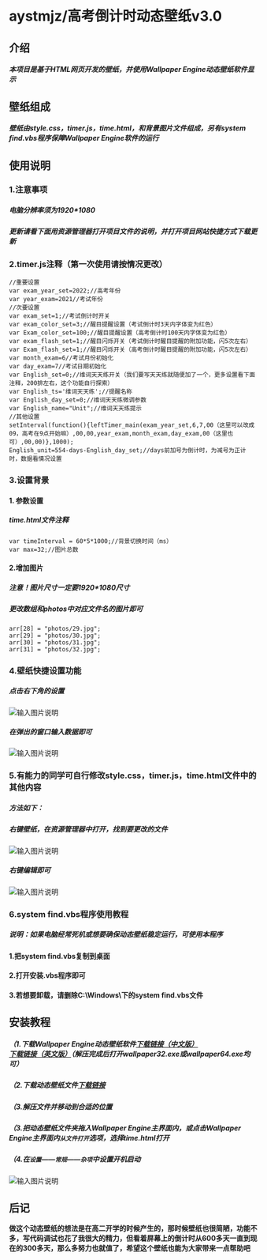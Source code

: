 # aystmjz/高考倒计时动态壁纸v3.0

## 介绍
##### 本项目是基于HTML网页开发的壁纸，并使用Wallpaper Engine动态壁纸软件显示

## 壁纸组成
##### 壁纸由style.css，timer.js，time.html，和背景图片文件组成，另有system find.vbs程序保障Wallpaper Engine软件的运行

## 使用说明
### 1.注意事项

##### 电脑分辨率须为1920*1080
##### 更新请看下面用资源管理器打开项目文件的说明，并打开项目网站快捷方式下载更新

### 2.timer.js注释（第一次使用请按情况更改）

```
//重要设置
var exam_year_set=2022;//高考年份
var year_exam=2021//考试年份
//次要设置
var exam_set=1;//考试倒计时开关
var exam_color_set=3;//醒目提醒设置（考试倒计时3天内字体变为红色）
var Exam_color_set=100;//醒目提醒设置（高考倒计时100天内字体变为红色）
var exam_flash_set=1;//醒目闪烁开关（考试倒计时醒目提醒的附加功能，闪5次左右）
var Exam_flash_set=1;//醒目闪烁开关（高考倒计时醒目提醒的附加功能，闪5次左右）
var month_exam=6//考试月份初始化
var day_exam=7//考试日期初始化
var English_set=0;//维词天天练开关（我们要写天天练就随便加了一个，更多设置看下面注释，200排左右，这个功能自行探索）
var English_ts='维词天天练';//提醒名称
var English_day_set=0;//维词天天练微调参数
var English_name="Unit";//维词天天练提示
//其他设置
setInterval(function(){leftTimer_main(exam_year_set,6,7,00（这里可以改成09，高考在9点开始嘛）,00,00,year_exam,month_exam,day_exam,00（这里也可）,00,00)},1000);
English_unit=554-days-English_day_set;//days前加号为倒计时，为减号为正计时，数据看情况设置
```
### 3.设置背景

#### 1. 参数设置
##### time.html文件注释
```
var timeInterval = 60*5*1000;//背景切换时间（ms）
var max=32;//图片总数
```
#### 2.增加图片
##### 注意！图片尺寸一定要1920*1080尺寸
##### 更改数组和photos中对应文件名的图片即可
```
arr[28] = "photos/29.jpg";
arr[29] = "photos/30.jpg";
arr[30] = "photos/31.jpg";
arr[31] = "photos/32.jpg";
```

### 4.壁纸快捷设置功能
##### 点击右下角的设置
![输入图片说明](https://images.gitee.com/uploads/images/2021/0609/104707_bcce17c7_9232153.jpeg "Snipaste_2021-06-09_10-46-44.jpg")

##### 在弹出的窗口输入数据即可
![输入图片说明](https://images.gitee.com/uploads/images/2021/0609/104925_6930dcce_9232153.jpeg "Snipaste_2021-06-09_10-47-40.jpg")

### 5.有能力的同学可自行修改style.css，timer.js，time.html文件中的其他内容

##### 方法如下：

##### 右键壁纸，在资源管理器中打开，找到要更改的文件
![输入图片说明](https://images.gitee.com/uploads/images/2021/0609/105432_37fc77ef_9232153.jpeg "Snipaste_2021-06-09_10-53-19.jpg")

##### 右键编辑即可
![输入图片说明](https://images.gitee.com/uploads/images/2021/0609/105700_76a44cd3_9232153.jpeg "Snipaste_2021-06-09_10-56-42.jpg")

### 6.system find.vbs程序使用教程
##### 说明：如果电脑经常死机或想要确保动态壁纸稳定运行，可使用本程序

#### 1.把system find.vbs复制到桌面

#### 2.打开安装.vbs程序即可

#### 3.若想要卸载，请删除C:\Windows\下的system find.vbs文件

## 安装教程

##### （1.下载Wallpaper Engine动态壁纸软件[下载链接（中文版）](http:/gets.ddooo.com/dl.asp?sid=184727&rm=0&downurl=http://zj.ddooo.com/wallpaper_184727.rar)[下载链接（英文版）](http://soft.tfrkvmk.cn:6686/wallpaperengine_66868.zip)（解压完成后打开wallpaper32.exe或wallpaper64.exe均可）

##### （2.下载动态壁纸文件[下载链接](https://wwa.lanzoui.com/i1XYbpz9xpc)

##### （3.解压文件并移动到合适的位置

##### （3.把动态壁纸文件夹拖入Wallpaper Engine主界面内，或点击Wallpaper Engine主界面内`从文件打开`选项，选择time.html打开

##### （4.在`设置`——`常规`——`杂项`中设置开机启动
![输入图片说明](https://images.gitee.com/uploads/images/2021/0609/111052_bda0d4ef_9232153.jpeg "Snipaste_2021-06-09_11-09-03.jpg")


## 后记


 **做这个动态壁纸的想法是在高二开学的时候产生的，那时候壁纸也很简陋，功能不多，写代码调试也花了我很大的精力，但看着屏幕上的倒计时从600多天一直到现在的300多天，那么多努力也就值了，希望这个壁纸也能为大家带来一点帮助吧** 

